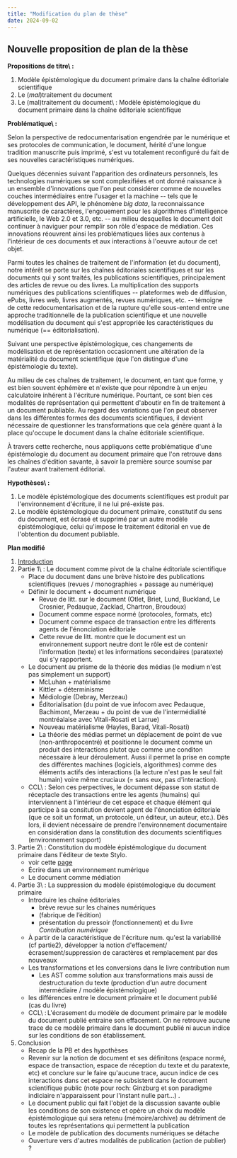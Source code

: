 ```yaml
---
title: "Modification du plan de thèse"
date: 2024-09-02
---
```


## Nouvelle proposition de plan de la thèse

**Propositions de titre\ :** 

1. Modèle épistémologique du document primaire dans la
chaîne éditoriale scientifique 
2. Le (_mal_)traitement du document
3. Le (mal)traitement du document\ : Modèle épistémologique du document primaire
   dans la chaîne éditoriale scientifique

**Problématique\ :**

Selon la perspective de redocumentarisation engendrée par le
numérique et ses protocoles de communication, le document, hérité d'une longue
tradition manuscrite puis imprimé, s'est vu totalement reconfiguré du fait de ses
nouvelles caractéristiques numériques. 

Quelques décennies suivant l'apparition des ordinateurs personnels,
les technologies numériques se sont
complexifiées et ont donné naissance à un ensemble d'innovations que l'on peut
considérer comme de nouvelles couches intermédiaires entre
l'usager et la machine -- tels que le développement des API, le phénomène _big data_,
la reconnaissance manuscrite de caractères,
l'engouement pour les algorithmes d'intelligence artificielle, le Web 2.0 et 3.0, etc.
-- au milieu desquelles le document doit continuer à naviguer pour remplir son
rôle d'espace de médiation.
Ces innovations réouvrent ainsi les problématiques liées aux contenus à
l'intérieur de ces documents et aux interactions à l'oeuvre autour de cet objet. 

Parmi toutes les chaînes de traitement de l'information (et du document), notre
intérêt se porte sur les chaînes éditoriales scientifiques et sur les documents
qui y sont traités, les publications scientifiques, principalement des
articles de revue ou des livres.
La multiplication des supports numériques des publications scientifiques --
plateformes web de diffusion, ePubs, livres web, livres augmentés, revues
numériques, etc. -- témoigne de cette redocumentarisation et de la rupture
qu'elle sous-entend entre une approche traditionnelle de la publication
scientifique et une nouvelle modélisation du document qui s'est appropriée les
caractéristiques du numérique (== éditorialisation).

Suivant une perspective épistémologique, ces changements de modélisation et de
représentation occasionnent une altération de la matérialité du document
scientifique (que l'on distingue d'une épistémologie du texte).

Au milieu de ces chaînes de traitement, le document, en tant que forme, y est
bien souvent éphémère et n'existe que pour répondre à un enjeu calculatoire
inhérent à l'écriture numérique.
Pourtant, ce sont bien ces modalités de représentation qui permettent d'aboutir
en fin de traitement à un document publiable.
Au regard des variations que l'on peut observer dans les différentes formes des
documents scientifiques, il devient nécessaire
de questionner les transformations que cela génère quant à la place qu'occupe
le document dans la chaîne éditoriale scientifique.   

À travers cette recherche, nous appliquons cette problématique d'une
épistémologie du document au document primaire que l'on retrouve dans les chaînes
d'édition savante, à savoir la première source soumise par l'auteur avant
traitement éditorial.   


**Hypothèses\ :**

1. Le modèle épistémologique des documents scientifiques est produit par
l'environnement d'écriture, il ne lui pré-existe pas.
2. Le modèle épistémologique du document primaire, constitutif du sens du document, est écrasé
et supprimé par un autre modèle épistémologique, celui qu'impose le traitement
éditorial en vue de l'obtention du document publiable. 

**Plan modifié**

1. [Introduction](/posts/2024-05-27-ebauche-introduction-these.html)
2. Partie 1\ : Le document comme pivot de la chaîne éditoriale scientifique
    - Place du document dans une brève histoire des publications scientifiques
      (revues / monographies + passage au numérique)
    - Définir le document + document numérique
        - Revue de litt. sur le document (Otlet, Briet, Lund, Buckland, Le
          Crosnier, Pedauque, Zacklad, Chartron, Broudoux) 
        - Document comme espace normé (protocoles, formats, etc)  
        - Document comme espace de transaction entre les différents agents de
          l'énonciation éditoriale
        - Cette revue de litt. montre que le document est un environnement
          support neutre dont le rôle est de contenir l'information (texte) et
les informations secondaires (paratexte) qui s'y rapportent.
    - Le document au prisme de la théorie des médias (le medium n'est pas
      simplement un support)
        - McLuhan + matérialisme
        - Kittler + déterminisme
        - Médiologie (Debray, Merzeau)
        - Éditorialisation (du point de vue infocom avec Pedauque, Bachimont,
          Merzeau + du point de vue de l'intermédialité montréalaise avec
Vitali-Rosati et Larrue)
        - Nouveau matérialisme (Hayles, Barad, Vitali-Rosati)
        - La théorie des médias permet un déplacement de point de vue
          (non-anthropocentré) et positionne le document comme un produit des
interactions plutot que comme une conditon nécessaire à leur déroulement. Aussi
il permet la prise en compte des différentes machines (logiciels, algorithmes)
comme des éléments actifs des interactions (la lecture n'est pas le seul fait
humain) voire même cruciaux (= sans eux, pas d'interaction).
    - CCL\ : Selon ces perpectives, le document dépasse son statut de réceptacle
      des transactions entre les agents (humains) qui interviennent à l'intérieur de cet
espace et chaque élément qui participe à sa consitution devient agent de
l'énonciation éditoriale (que ce soit un format, un protocole, un éditeur, un
auteur, etc.). Dès lors, il devient nécessaire de prendre l'environnement
documentaire en considération dans la constitution des documents scientifiques (environnement support) 
3. Partie 2\ : Constitution du modèle épistémologique du document primaire dans
   l'éditeur de texte Stylo.
    - voir cette
      [page](/posts/2024-05-06-la-saisie-du-texte-dans-un-nouveau-document.html)
    - Écrire dans un environnement numérique
    - Le document comme médiation
4. Partie 3\ : La suppression du modèle épistémologique du document primaire
    - Introduire les chaîne éditoriales
        - brève revue sur les chaines numériques
        - (fabrique de l’édition)
        - présentation du pressoir (fonctionnement) et du livre _Contribution numérique_
    - À partir de la caractéristique de l'écriture num. qu'est la variabilité (cf partie2), développer la notion d'effacement/écrasement/suppression de caractères et remplacement par des nouveaux
    - Les transformations et les conversions dans le livre contribution num
        -  Les AST comme solution aux transformations mais aussi de destructuration du texte (production d’un autre document intermédiaire / modèle épistémologique)
    - les différences entre le document primaire et le document publié (cas du
      livre)
    - CCL\ : L'écrasement du modèle de document primaire par le modèle du
      document publié entraine son effacement. On ne retrouve aucune trace de ce
modèle primaire dans le document publié ni aucun indice sur les conditions de
son établissement.
5. Conclusion 
    - Recap de la PB et des hypothèses
    - Revenir sur la notion de document et ses définitons (espace normé, espace
      de transaction, espace de réception du texte et du paratexte, etc) et
conclure sur le faire qu'aucune trace, aucun indice de ces interactions dans cet
espace ne subsistent dans le document scientifique public (note pour roch: Ginzburg et
son paradigme indiciaire n'apparaissent pour l'instant nulle part...) .
    - Le document public qui fait l'objet de la discussion savante oublie les
      conditions de son existence et opère un choix du modèle épistémologique
qui sera retenu (mémoire/archive) au détriment de toutes les représentations qui
permettent la publication
    - Le modèle de publication des documents numériques se détache 
    - Ouverture vers d'autres modalités de publication (action de publier) ? 
